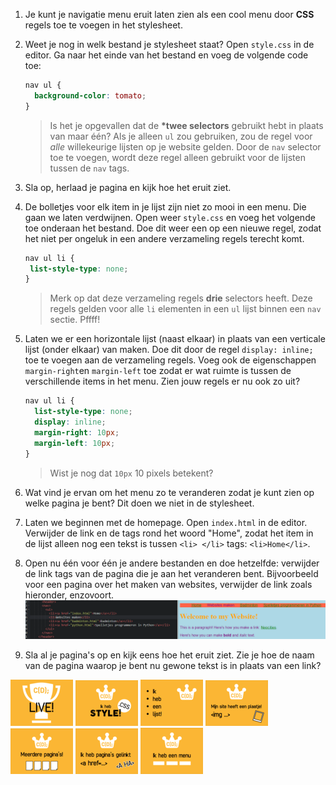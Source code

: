 1. Je kunt je navigatie menu eruit laten zien als een cool menu door **CSS** regels toe te voegen in het stylesheet.

2. Weet je nog in welk bestand je stylesheet staat? Open `style.css` in de editor. Ga naar het einde van het bestand en voeg de volgende code toe:

   ```css
   nav ul {
     background-color: tomato;
   }
   ```

   > Is het je opgevallen dat de **\*twee selectors** gebruikt hebt in plaats van maar één? Als je alleen `ul` zou gebruiken, zou de regel voor _alle_ willekeurige lijsten op je website gelden. Door de `nav` selector toe te voegen, wordt deze regel alleen gebruikt voor de lijsten tussen de `nav` tags.

3. Sla op, herlaad je pagina en kijk hoe het eruit ziet.

4. De bolletjes voor elk item in je lijst zijn niet zo mooi in een menu. Die gaan we laten verdwijnen. Open weer `style.css` en voeg het volgende toe onderaan het bestand. Doe dit weer een op een nieuwe regel, zodat het niet per ongeluk in een andere verzameling regels terecht komt.

   ```css
   nav ul li {
    list-style-type: none;
   }
   ```

   > Merk op dat deze verzameling regels **drie** selectors heeft. Deze regels gelden voor alle `li` elementen in een `ul` lijst binnen een `nav` sectie. Pffff!

5. Laten we er een horizontale lijst \(naast elkaar\) in plaats van een verticale lijst \(onder elkaar\) van maken. Doe dit door de regel `display: inline;` toe te voegen aan de verzameling regels. Voeg ook de eigenschappen `margin-right`en `margin-left` toe zodat er wat ruimte is tussen de verschillende items in het menu. Zien jouw regels er nu ook zo uit?

   ```css
   nav ul li {
     list-style-type: none;
     display: inline;
     margin-right: 10px;
     margin-left: 10px;
   }
   ```

   > Wist je nog dat `10px` 10 pixels betekent?

6. Wat vind je ervan om het menu zo te veranderen zodat je kunt zien op welke pagina je bent? Dit doen we niet in de stylesheet.

7. Laten we beginnen met de homepage. Open `index.html` in de editor. Verwijder de link en de tags rond het woord "Home", zodat het item in de lijst alleen nog een tekst is tussen `<li> </li>` tags: `<li>Home</li>`.

8. Open nu één voor één je andere bestanden en doe hetzelfde: verwijder de link tags van de pagina die je aan het veranderen bent. Bijvoorbeeld voor een pagina over het maken van websites, verwijder de link zoals hieronder, enzovoort.  
   ![](/assets/no_link_to_itself.png)

9. Sla al je pagina's op en kijk eens hoe het eruit ziet. Zie je hoe de naam van de pagina waarop je bent nu gewone tekst is in plaats van een link?

![](../assets/badges/thumbs/01_live.png) 
![](../assets/badges/thumbs/06_style.png)
![](../assets/badges/thumbs/04_li.png) 
![](../assets/badges/thumbs/03_img.png) 
![](../assets/badges/thumbs/05_pages.png)
![](../assets/badges/thumbs/02_.png)
![](../assets/badges/thumbs/07_menu.png)

